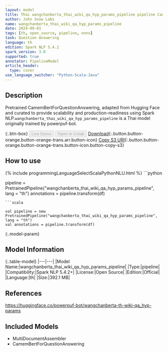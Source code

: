 ```yaml
---
layout: model
title: Thai wangchanberta_thai_wiki_qa_hyp_params_pipeline pipeline CamemBertForQuestionAnswering from powerpuf-bot
author: John Snow Labs
name: wangchanberta_thai_wiki_qa_hyp_params_pipeline
date: 2024-09-01
tags: [th, open_source, pipeline, onnx]
task: Question Answering
language: th
edition: Spark NLP 5.4.2
spark_version: 3.0
supported: true
annotator: PipelineModel
article_header:
  type: cover
use_language_switcher: "Python-Scala-Java"
---
```


## Description

Pretrained CamemBertForQuestionAnswering, adapted from Hugging Face and curated to provide scalability and production-readiness using Spark NLP.`wangchanberta_thai_wiki_qa_hyp_params_pipeline` is a Thai model originally trained by powerpuf-bot.

{:.btn-box}
<button class="button button-orange" disabled>Live Demo</button>
<button class="button button-orange" disabled>Open in Colab</button>
[Download](https://s3.amazonaws.com/auxdata.johnsnowlabs.com/public/models/wangchanberta_thai_wiki_qa_hyp_params_pipeline_th_5.4.2_3.0_1725162295489.zip){:.button.button-orange.button-orange-trans.arr.button-icon}
[Copy S3 URI](s3://auxdata.johnsnowlabs.com/public/models/wangchanberta_thai_wiki_qa_hyp_params_pipeline_th_5.4.2_3.0_1725162295489.zip){:.button.button-orange.button-orange-trans.button-icon.button-copy-s3}

## How to use



<div class="tabs-box" markdown="1">
{% include programmingLanguageSelectScalaPythonNLU.html %}
```python

pipeline = PretrainedPipeline("wangchanberta_thai_wiki_qa_hyp_params_pipeline", lang = "th")
annotations =  pipeline.transform(df)   

```
```scala

val pipeline = new PretrainedPipeline("wangchanberta_thai_wiki_qa_hyp_params_pipeline", lang = "th")
val annotations = pipeline.transform(df)

```
</div>

{:.model-param}
## Model Information

{:.table-model}
|---|---|
|Model Name:|wangchanberta_thai_wiki_qa_hyp_params_pipeline|
|Type:|pipeline|
|Compatibility:|Spark NLP 5.4.2+|
|License:|Open Source|
|Edition:|Official|
|Language:|th|
|Size:|392.1 MB|

## References

https://huggingface.co/powerpuf-bot/wangchanberta-th-wiki-qa_hyp-params

## Included Models

- MultiDocumentAssembler
- CamemBertForQuestionAnswering